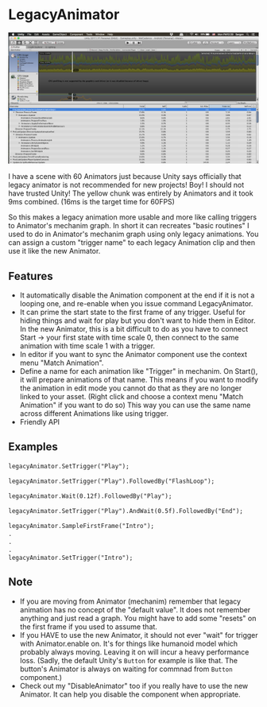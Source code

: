 # LegacyAnimator

![screenshot](ss.png)

I have a scene with 60 Animators just because Unity says officially that legacy animator is not recommended for new projects! Boy! I should not have trusted Unity! The yellow chunk was entirely by Animators and it took 9ms combined. (16ms is the target time for 60FPS)

So this makes a legacy animation more usable and more like calling triggers to Animator's mechanim graph. In short it can recreates "basic routines" I used to do in Animator's mechanim graph using only legacy animations. You can assign a custom "trigger name" to each legacy Animation clip and then use it like the new Animator.

## Features

- It automatically disable the Animation component at the end if it is not a looping one, and re-enable when you issue command LegacyAnimator.
- It can prime the start state to the first frame of any trigger. Useful for hiding things and wait for play but you don't want to hide them in Editor. In the new Animator, this is a bit difficult to do as you have to connect Start -> your first state with time scale 0, then connect to the same animation with time scale 1 with a trigger.
- In editor if you want to sync the Animator component use the context menu "Match Animation".
- Define a name for each animation like "Trigger" in mechanim. On Start(), it will prepare animations of that name. This means if you want to modify the animation in edit mode you cannot do that as they are no longer linked to your asset. (Right click and choose a context menu "Match Animation" if you want to do so) This way you can use the same name across different Animations like using trigger.
- Friendly API

## Examples

```
legacyAnimator.SetTrigger("Play");
```

```
legacyAnimator.SetTrigger("Play").FollowedBy("FlashLoop");
```

```
legacyAnimator.Wait(0.12f).FollowedBy("Play");
```

```
legacyAnimator.SetTrigger("Play").AndWait(0.5f).FollowedBy("End");
```

```
legacyAnimator.SampleFirstFrame("Intro");
.
.
.
legacyAnimator.SetTrigger("Intro");
```


## Note

- If you are moving from Animator (mechanim) remember that legacy animation has no concept of the "default value". It does not remember anything and just read a graph. You might have to add some "resets" on the first frame if you used to assume that.
- If you HAVE to use the new Animator, it should not ever "wait" for trigger with Animator.enable on. It's for things like humanoid model which probably always moving. Leaving it on will incur a heavy performance loss. (Sadly, the default Unity's `Button` for example is like that. The button's Animator is always on waiting for commnad from `Button` component.)
- Check out my "DisableAnimator" too if you really have to use the new Animator. It can help you disable the component when appropriate.